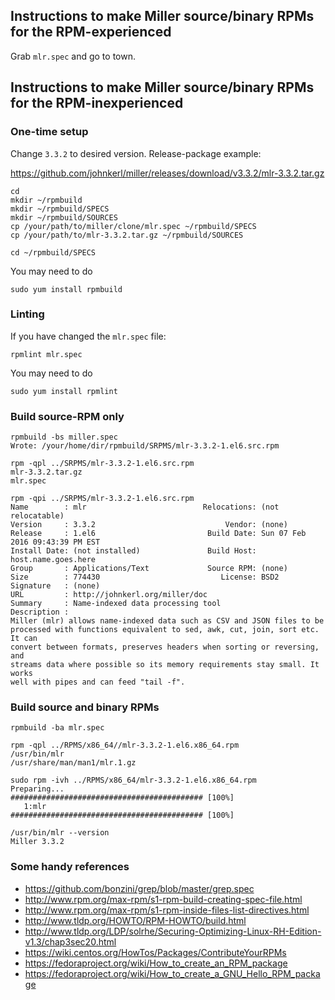 ## Instructions to make Miller source/binary RPMs for the RPM-experienced

Grab `mlr.spec` and go to town.

## Instructions to make Miller source/binary RPMs for the RPM-inexperienced


### One-time setup
Change `3.3.2` to desired version. Release-package example:

https://github.com/johnkerl/miller/releases/download/v3.3.2/mlr-3.3.2.tar.gz


```
cd
mkdir ~/rpmbuild
mkdir ~/rpmbuild/SPECS
mkdir ~/rpmbuild/SOURCES
cp /your/path/to/miller/clone/mlr.spec ~/rpmbuild/SPECS
cp /your/path/to/mlr-3.3.2.tar.gz ~/rpmbuild/SOURCES

cd ~/rpmbuild/SPECS
```

You may need to do
```
sudo yum install rpmbuild
```

### Linting
If you have changed the `mlr.spec` file:
```
rpmlint mlr.spec
```
You may need to do
```
sudo yum install rpmlint
```

### Build source-RPM only
```
rpmbuild -bs miller.spec
Wrote: /your/home/dir/rpmbuild/SRPMS/mlr-3.3.2-1.el6.src.rpm
```

```
rpm -qpl ../SRPMS/mlr-3.3.2-1.el6.src.rpm
mlr-3.3.2.tar.gz
mlr.spec
```

```
rpm -qpi ../SRPMS/mlr-3.3.2-1.el6.src.rpm
Name        : mlr                          Relocations: (not relocatable)
Version     : 3.3.2                             Vendor: (none)
Release     : 1.el6                         Build Date: Sun 07 Feb 2016 09:43:39 PM EST
Install Date: (not installed)               Build Host: host.name.goes.here
Group       : Applications/Text             Source RPM: (none)
Size        : 774430                           License: BSD2
Signature   : (none)
URL         : http://johnkerl.org/miller/doc
Summary     : Name-indexed data processing tool
Description :
Miller (mlr) allows name-indexed data such as CSV and JSON files to be
processed with functions equivalent to sed, awk, cut, join, sort etc. It can
convert between formats, preserves headers when sorting or reversing, and
streams data where possible so its memory requirements stay small. It works
well with pipes and can feed "tail -f".
```

### Build source and binary RPMs

```
rpmbuild -ba mlr.spec
```

```
rpm -qpl ../RPMS/x86_64//mlr-3.3.2-1.el6.x86_64.rpm
/usr/bin/mlr
/usr/share/man/man1/mlr.1.gz
```

```
sudo rpm -ivh ../RPMS/x86_64/mlr-3.3.2-1.el6.x86_64.rpm 
Preparing...                ########################################### [100%]
   1:mlr                    ########################################### [100%]
```

```
/usr/bin/mlr --version
Miller 3.3.2
```

### Some handy references

* https://github.com/bonzini/grep/blob/master/grep.spec
* http://www.rpm.org/max-rpm/s1-rpm-build-creating-spec-file.html
* http://www.rpm.org/max-rpm/s1-rpm-inside-files-list-directives.html
* http://www.tldp.org/HOWTO/RPM-HOWTO/build.html
* http://www.tldp.org/LDP/solrhe/Securing-Optimizing-Linux-RH-Edition-v1.3/chap3sec20.html
* https://wiki.centos.org/HowTos/Packages/ContributeYourRPMs
* https://fedoraproject.org/wiki/How_to_create_an_RPM_package
* https://fedoraproject.org/wiki/How_to_create_a_GNU_Hello_RPM_package
